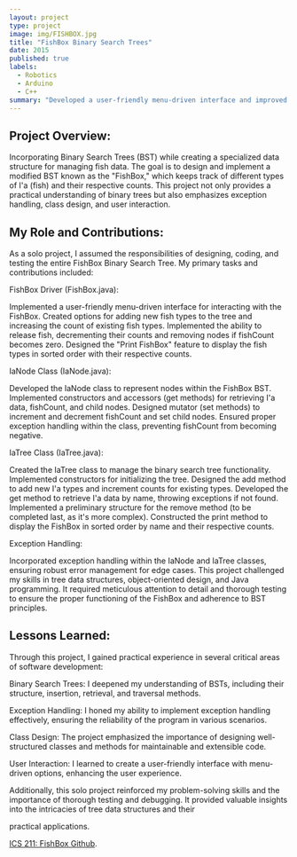```yaml
---
layout: project
type: project
image: img/FISHBOX.jpg
title: "FishBox Binary Search Trees"
date: 2015
published: true
labels:
  - Robotics
  - Arduino
  - C++
summary: "Developed a user-friendly menu-driven interface and improved skills in tree structures, exception handling, and class design."
---
```




## Project Overview:
Incorporating Binary Search Trees (BST) while creating a specialized data structure for managing fish data. The goal is to design and implement a modified BST known as the "FishBox," which keeps track of different types of I'a (fish) and their respective counts. This project not only provides a practical understanding of binary trees but also emphasizes exception handling, class design, and user interaction.

## My Role and Contributions:
As a solo project, I assumed the responsibilities of designing, coding, and testing the entire FishBox Binary Search Tree. My primary tasks and contributions included:

FishBox Driver (FishBox.java):

Implemented a user-friendly menu-driven interface for interacting with the FishBox.
Created options for adding new fish types to the tree and increasing the count of existing fish types.
Implemented the ability to release fish, decrementing their counts and removing nodes if fishCount becomes zero.
Designed the "Print FishBox" feature to display the fish types in sorted order with their respective counts.

IaNode Class (IaNode.java):

Developed the IaNode class to represent nodes within the FishBox BST.
Implemented constructors and accessors (get methods) for retrieving I'a data, fishCount, and child nodes.
Designed mutator (set methods) to increment and decrement fishCount and set child nodes.
Ensured proper exception handling within the class, preventing fishCount from becoming negative.

IaTree Class (IaTree.java):

Created the IaTree class to manage the binary search tree functionality.
Implemented constructors for initializing the tree.
Designed the add method to add new I'a types and increment counts for existing types.
Developed the get method to retrieve I'a data by name, throwing exceptions if not found.
Implemented a preliminary structure for the remove method (to be completed last, as it's more complex).
Constructed the print method to display the FishBox in sorted order by name and their respective counts.

Exception Handling:

Incorporated exception handling within the IaNode and IaTree classes, ensuring robust error management for edge cases.
This project challenged my skills in tree data structures, object-oriented design, and Java programming. It required meticulous attention to detail and thorough testing to ensure the proper functioning of the FishBox and adherence to BST principles.

## Lessons Learned:
Through this project, I gained practical experience in several critical areas of software development:

Binary Search Trees: I deepened my understanding of BSTs, including their structure, insertion, retrieval, and traversal methods.

Exception Handling: I honed my ability to implement exception handling effectively, ensuring the reliability of the program in various scenarios.

Class Design: The project emphasized the importance of designing well-structured classes and methods for maintainable and extensible code.

User Interaction: I learned to create a user-friendly interface with menu-driven options, enhancing the user experience.

Additionally, this solo project reinforced my problem-solving skills and the importance of thorough testing and debugging. It provided valuable insights into the intricacies of tree data structures and their

practical applications.



[ICS 211: FishBox Github](https://github.com/ICSatKCC/a7-fishbox-binary-search-tree-f22-jakapop1/tree/A7Sumission).
